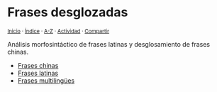 # Frases desglozadas
<sup>[Inicio](https://github.com/jucardus/jucardus.github.io/repo/blob/main/readme.md) · [Índice](https://github.com/jucardus/jucardus.github.io/repo/blob/main/readme.md#contenido) · [A-Z](https://github.com/jucardus/jucardus.github.io/repo/blob/main/indices/alfabetico.md) · [Actividad](https://github.com/jucardus/jucardus.github.io/repo/blob/main/indices/actividad.md) · [Compartir](https://x.com/intent/tweet?text=An%C3%A1lisis%20morfosint%C3%A1ctico%20de%20frases%20latinas%20y%20desglosamiento%20de%20frases%20chinas%2C%20en%20Jucardus.%0A%E2%86%92%20https%3A%2F%2Fgithub.com%2Fjucardus%2Frepo%2Fblob%2Fmain%2Findices%2Ffrases.md%0A%0A%23frss_jucardus%0A%40jucardus)</sup>

Análisis morfosintáctico de frases latinas y desglosamiento de frases chinas.

* [Frases chinas](https://github.com/jucardus/jucardus.github.io/repo/blob/main/indices/frases-chinas.md)
* [Frases latinas](https://github.com/jucardus/jucardus.github.io/repo/blob/main/indices/frases-latinas.md)
* [Frases multilingües](https://github.com/jucardus/jucardus.github.io/repo/blob/main/indices/frases-multilingues.md)

